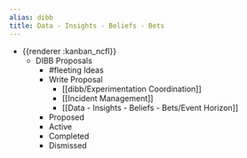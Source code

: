 ```yaml
---
alias: dibb
title: Data - Insights - Beliefs - Bets
---
```


- {{renderer :kanban_ncfl}}
	- DIBB Proposals
		- #fleeting Ideas
		- Write Proposal
			- [[dibb/Experimentation Coordination]]
			- [[Incident Management]]
			- [[Data - Insights - Beliefs - Bets/Event Horizon]]
		- Proposed
		- Active
		- Completed
		- Dismissed